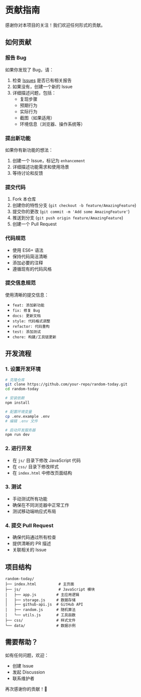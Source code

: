 # 贡献指南

感谢你对本项目的关注！我们欢迎任何形式的贡献。

## 如何贡献

### 报告 Bug

如果你发现了 Bug，请：

1. 检查 [Issues](https://github.com/your-repo/issues) 是否已有相关报告
2. 如果没有，创建一个新的 Issue
3. 详细描述问题，包括：
   - 复现步骤
   - 预期行为
   - 实际行为
   - 截图（如果适用）
   - 环境信息（浏览器、操作系统等）

### 提出新功能

如果你有新功能的想法：

1. 创建一个 Issue，标记为 `enhancement`
2. 详细描述功能需求和使用场景
3. 等待讨论和反馈

### 提交代码

1. Fork 本仓库
2. 创建你的特性分支 (`git checkout -b feature/AmazingFeature`)
3. 提交你的更改 (`git commit -m 'Add some AmazingFeature'`)
4. 推送到分支 (`git push origin feature/AmazingFeature`)
5. 创建一个 Pull Request

### 代码规范

- 使用 ES6+ 语法
- 保持代码简洁清晰
- 添加必要的注释
- 遵循现有的代码风格

### 提交信息规范

使用清晰的提交信息：

- `feat: 添加新功能`
- `fix: 修复 Bug`
- `docs: 更新文档`
- `style: 代码格式调整`
- `refactor: 代码重构`
- `test: 添加测试`
- `chore: 构建/工具链更新`

## 开发流程

### 1. 设置开发环境

```bash
# 克隆仓库
git clone https://github.com/your-repo/random-today.git
cd random-today

# 安装依赖
npm install

# 配置环境变量
cp .env.example .env
# 编辑 .env 文件

# 启动开发服务器
npm run dev
```

### 2. 进行开发

- 在 `js/` 目录下修改 JavaScript 代码
- 在 `css/` 目录下修改样式
- 在 `index.html` 中修改页面结构

### 3. 测试

- 手动测试所有功能
- 确保在不同浏览器中正常工作
- 测试移动端响应式布局

### 4. 提交 Pull Request

- 确保代码通过所有检查
- 提供清晰的 PR 描述
- 关联相关的 Issue

## 项目结构

```
random-today/
├── index.html          # 主页面
├── js/                 # JavaScript 模块
│   ├── app.js         # 主应用逻辑
│   ├── storage.js     # 数据存储
│   ├── github-api.js  # GitHub API
│   ├── random.js      # 随机算法
│   └── utils.js       # 工具函数
├── css/               # 样式文件
└── data/              # 数据示例
```

## 需要帮助？

如有任何问题，欢迎：

- 创建 Issue
- 发起 Discussion
- 联系维护者

再次感谢你的贡献！🎉
